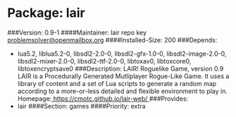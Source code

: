 Package: lair 
============= 

###Version: 0.9-1
####Maintainer: lair repo key problemsolver@openmailbox.org
####Installed-Size: 200
###Depends:
  * lua5.2, liblua5.2-0, libsdl2-2.0-0, libsdl2-gfx-1.0-0, libsdl2-image-2.0-0, libsdl2-mixer-2.0-0, libsdl2-ttf-2.0-0, libtoxav0, libtoxcore0, libtoxencryptsave0
###Description:
 LAIR! Roguelike Game, version 0.9
LAIR is a Procedurally Generated Mutliplayer Rogue-Like Game.
It uses a library of content and a set of Lua scripts to
generate a random map according to a more-or-less detailed and
flexible environment to play in.
Homepage:[ https://cmotc.github.io/lair-web/ ](https://cmotc.github.io/lair-web/)
###Provides:
  * lair
####Section: games
####Priority: extra
